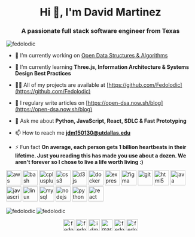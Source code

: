 <h1 align="center">Hi 👋, I'm David Martinez</h1>
<h3 align="center">A passionate full stack software engineer from Texas</h3>

<p align="left"> <img src="https://komarev.com/ghpvc/?username=fedolodic" alt="fedolodic" /> </p>

- 🔭 I’m currently working on [Open Data Structures & Algorithms](https://open-dsa.now.sh/)

- 🌱 I’m currently learning **Three.js, Information Architecture & Systems Design Best Practices**

- 👨‍💻 All of my projects are available at [https://github.com/Fedolodic](https://github.com/Fedolodic)

- 📝 I regulary write articles on [https://open-dsa.now.sh/blog](https://open-dsa.now.sh/blog)

- 💬 Ask me about **Python, JavaScript, React, SDLC & Fast Prototyping**

- 📫 How to reach me **jdm150130@utdallas.edu**

- ⚡ Fun fact **On average, each person gets 1 billion heartbeats in their lifetime. Just you reading this has made you use about a dozen. We aren't forever so I chose to live a life worth living :)**

<p align="left"><img src="https://devicons.github.io/devicon/devicon.git/icons/amazonwebservices/amazonwebservices-original-wordmark.svg" alt="aws" width="40" height="40"/> <img src="https://www.vectorlogo.zone/logos/gnu_bash/gnu_bash-icon.svg" alt="bash" width="40" height="40"/> <img src="https://devicons.github.io/devicon/devicon.git/icons/cplusplus/cplusplus-original.svg" alt="cplusplus" width="40" height="40"/> <img src="https://devicons.github.io/devicon/devicon.git/icons/css3/css3-original-wordmark.svg" alt="css3" width="40" height="40"/> <img src="https://devicons.github.io/devicon/devicon.git/icons/d3js/d3js-original.svg" alt="d3js" width="40" height="40"/> <img src="https://devicons.github.io/devicon/devicon.git/icons/docker/docker-original-wordmark.svg" alt="docker" width="40" height="40"/> <img src="https://devicons.github.io/devicon/devicon.git/icons/express/express-original-wordmark.svg" alt="express" width="40" height="40"/> <img src="https://www.vectorlogo.zone/logos/figma/figma-icon.svg" alt="figma" width="40" height="40"/> <img src="https://www.vectorlogo.zone/logos/git-scm/git-scm-icon.svg" alt="git" width="40" height="40"/> <img src="https://devicons.github.io/devicon/devicon.git/icons/html5/html5-original-wordmark.svg" alt="html5" width="40" height="40"/> <img src="https://devicons.github.io/devicon/devicon.git/icons/java/java-original-wordmark.svg" alt="java" width="40" height="40"/> <img src="https://devicons.github.io/devicon/devicon.git/icons/javascript/javascript-original.svg" alt="javascript" width="40" height="40"/> <img src="https://devicons.github.io/devicon/devicon.git/icons/linux/linux-original.svg" alt="linux" width="40" height="40"/> <img src="https://devicons.github.io/devicon/devicon.git/icons/mysql/mysql-original-wordmark.svg" alt="mysql" width="40" height="40"/> <img src="https://devicons.github.io/devicon/devicon.git/icons/nodejs/nodejs-original-wordmark.svg" alt="nodejs" width="40" height="40"/> <img src="https://devicons.github.io/devicon/devicon.git/icons/python/python-original.svg" alt="python" width="40" height="40"/> <img src="https://devicons.github.io/devicon/devicon.git/icons/react/react-original-wordmark.svg" alt="react" width="40" height="40"/></p><img align="left" src="https://github-readme-stats.vercel.app/api/top-langs/?username=fedolodic&layout=compact&hide=html" alt="fedolodic" />

<img align="center" src="https://github-readme-stats.vercel.app/api?username=fedolodic&show_icons=true" alt="fedolodic" />

<p align="center">
<a href="https://codepen.io/fedolodic" target="blank"><img align="center" src="https://cdn.jsdelivr.net/npm/simple-icons@3.0.1/icons/codepen.svg" alt="fedolodic" height="30" width="30" /></a>
<a href="https://dev.to/fedolodic" target="blank"><img align="center" src="https://cdn.jsdelivr.net/npm/simple-icons@3.0.1/icons/dev-dot-to.svg" alt="fedolodic" height="30" width="30" /></a>
<a href="https://twitter.com/idmardev" target="blank"><img align="center" src="https://cdn.jsdelivr.net/npm/simple-icons@3.0.1/icons/twitter.svg" alt="idmardev" height="30" width="30" /></a>
<a href="https://linkedin.com/in/martinezutd" target="blank"><img align="center" src="https://cdn.jsdelivr.net/npm/simple-icons@3.0.1/icons/linkedin.svg" alt="martinezutd" height="30" width="30" /></a>
<a href="https://stackoverflow.com/users/fedolodic" target="blank"><img align="center" src="https://cdn.jsdelivr.net/npm/simple-icons@3.0.1/icons/stackoverflow.svg" alt="fedolodic" height="30" width="30" /></a>
<a href="https://codesandbox.com/fedolodic" target="blank"><img align="center" src="https://cdn.jsdelivr.net/npm/simple-icons@3.0.1/icons/codesandbox.svg" alt="fedolodic" height="30" width="30" /></a>
</p>
